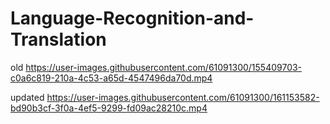 # Language-Recognition-and-Translation

old
https://user-images.githubusercontent.com/61091300/155409703-c0a6c819-210a-4c53-a65d-4547496da70d.mp4


updated
https://user-images.githubusercontent.com/61091300/161153582-bd90b3cf-3f0a-4ef5-9299-fd09ac28210c.mp4

